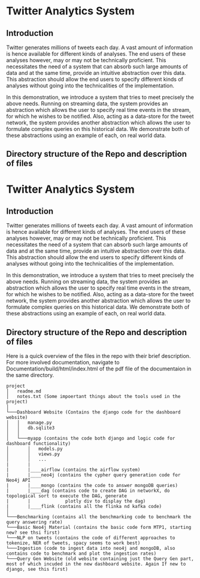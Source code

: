 Twitter Analytics System
===============================

Introduction
--------------------

Twitter generates millions of tweets each day. A vast amount of information is hence available for different kinds of analyses. The end users of these analyses however, may or may not be technically proficient. This necessitates the need of a system that can absorb such large amounts of data and at the same time, provide an intuitive abstraction over this data. This abstraction should allow the end users to specify different kinds of analyses without going into the technicalities of the implementation.

In this demonstration, we introduce a system that tries to meet precisely the above needs. Running on streaming data, the system provides an abstraction which allows the user to specify real time events in the stream, for which he wishes to be notified. Also, acting as a data-store for the tweet network, the system provides another abstraction which allows the user to formulate complex queries on this historical data. We demonstrate both of these abstractions using an example of each, on real world data.


Directory structure of the Repo and description of files
--------------------------------------------------------------

Twitter Analytics System
===============================

Introduction
--------------------

Twitter generates millions of tweets each day. A vast amount of information is hence available for different kinds of analyses. The end users of these analyses however, may or may not be technically proficient. This necessitates the need of a system that can absorb such large amounts of data and at the same time, provide an intuitive abstraction over this data. This abstraction should allow the end users to specify different kinds of analyses without going into the technicalities of the implementation.

In this demonstration, we introduce a system that tries to meet precisely the above needs. Running on streaming data, the system provides an abstraction which allows the user to specify real time events in the stream, for which he wishes to be notified. Also, acting as a data-store for the tweet network, the system provides another abstraction which allows the user to formulate complex queries on this historical data. We demonstrate both of these abstractions using an example of each, on real world data.


Directory structure of the Repo and description of files
--------------------------------------------------------------

Here is a quick overview of the files in the repo with their brief description.
For more involved documentation, navigate to Documentation/build/html/index.html of the pdf file of the documentaion in the same directory.

```
project
│   readme.md
│   notes.txt (Some impoertant things about the tools used in the project)    
│
└───Dashboard Website (Contains the django code for the dashboard website)
│   │   manage.py
│   │   db.sqlite3
│   │
│   └───myapp (contains the code both django and logic code for dashboard functionality)
│       │   models.py
│       │   views.py
│       │   ...
|       |
|       |____airflow (contains the airflow system)
|       |____neo4j (contains the cypher query generation code for Neo4j API
|       |____mongo (contains the code to answer mongoDB queries)
|       |____dag (contains code to create DAG in networkX, do topological sort to execute the DAG, generate 
|       |             plotly div to display the dag)
|       |____flink (contains all the flinka nd kafka code)
│   
└───Benchmarking (contains all the benchmarking code to benchmark the query answering rate)
└───Basic Neo4j Material (contains the basic code form MTP1, starting new? see thsi first)
└───NLP on tweets (contains the code of different approaches to tokenize, NER of tweets, spacy seems to work best)
└───Ingestion (code to ingest data into neo4j and mongoDB, also contains code to benchmark and plot the ingestion rates)
└───Query Gen Website (old website containing just the Query Gen part, most of which incuded in the new dashboard website. Again If new to django, see this first)
```